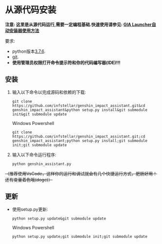 # 从源代码安装

<strong>注意: 这里是从源代码运行,需要一定编程基础.快速使用请参见:
[GIA Launcher自动安装器使用方法](doc/install.md)</strong>

要求:

- python版本[3.7.6](https://www.python.org/downloads/release/python-376/).
- [git](https://git-scm.com/download/win).
- <strong>使用管理员权限打开命令提示符和你的代码编写器(IDE)!!!</strong>

## 安装

1. 输入以下命令以完成源码和依赖的下载:

   ```shell
   git clone https://github.com/infstellar/genshin_impact_assistant.git&cd genshin_impact_assistant&python setup.py install&git submodule init&git submodule update
   ```
   Windows Powershell
   ```shell
   git clone https://github.com/infstellar/genshin_impact_assistant.git;cd genshin_impact_assistant;python setup.py install;git submodule init;git submodule update
   ```

2. 输入以下命令运行程序:

   ```shell
   python genshin_assistant.py
   ```

~~（推荐使用VsCode，这样你的运行和调试就会有几个快捷运行方式，肥肠好用！还有变量着色哦(doge)）~~

## 更新

- 使用setup.py更新:
   ```shell
   python setup.py update&git submodule update
   ```
   Windows Powershell
    ```shell
   python setup.py update;git submodule init;git submodule update
   ```